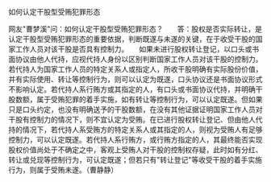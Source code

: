 如何认定干股型受贿犯罪形态

网友"曹梦溪"问：如何认定干股型受贿犯罪形态？　　答：股权是否实际转让，是认定干股型受贿犯罪形态的重要依据，判断既遂与未遂的关键，在于收受干股的国家工作人员对该干股是否具有控制力。　　如果未进行股权转让登记，以口头或书面协议由他人代持，应视代持人身份以区别判断国家工作人员对该干股的控制力。若代持人为国家工作人员的特定关系人或指定人，所收干股明确有实际股份价值，并有实际使用、转让等控制行为，则可以认定为既遂，口头协议还是书面协议形式不影响认定。若代持人系行贿方或其指定的人，有口头或书面协议代持，并明确干股数额，属于受贿犯罪的着手实施，如有转让等控制行为，可以认定既遂。但如果只是口头约定，也没有明确送予的干股数额，在没有其他证据证明国家工作人员对干股有控制力的情况下，则不宜认定为受贿。在已进行股权转让登记、但由他人代持的情况下，若代持人系受贿方的特定关系人或其指定的人，则视为受贿人有足够控制力，可以认定既遂。若代持人系行贿方，或行贿方指定的人，其最终能否实现股权价值尚处于不确定之中，客观上受贿人对干股的控制权存疑，此时如有分红、转让或兑现等控制行为，可认定既遂；但若只有"转让登记"等收受干股的着手实施行为，则属于受贿未遂。（曹静静）
